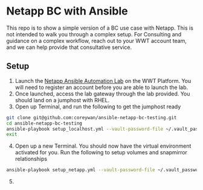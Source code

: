 # Netapp BC with Ansible

This repo is to show a simple version of a BC use case with Netapp.  This is not intended to walk you through a complex setup. For Consulting and guidance on a complex workflow, reach out to your WWT account team, and we can help provide that consultative service.


## Setup

1. Launch the [Netapp Ansible Automation Lab](https://www.wwt.com/lab/netapp-ansible-automation-lab) on the WWT Platform.  You will need to register an account before you are able to launch the lab.
2. Once launched, access the lab gateway through the lab provided. You should land on a jumphost with RHEL.
3. Open up Terminal, and run the following to get the jumphost ready
```sh
git clone git@github.com:coreywan/ansible-netapp-bc-testing.git
cd ansible-netapp-bc-testing
ansible-playbook setup_localhost.yml --vault-password-file ~/.vault_password -i inventory/ -vvv
exit
```
4. Open up a new Terminal. You should now have the virtual environment activated for you. Run the following to setup volumes and snapmirror relationships
```sh
ansible-playbook setup_netapp.yml --vault-password-file ~/.vault_password -i inventory
```
5. 